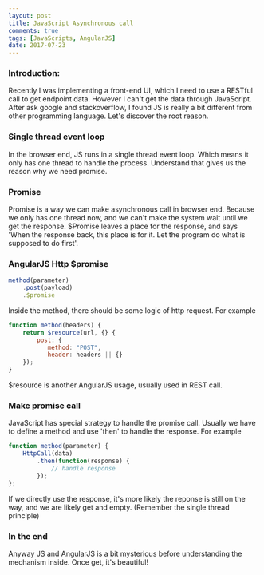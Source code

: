 ```yaml
---
layout: post
title: JavaScript Asynchronous call
comments: true
tags: [JavaScripts, AngularJS]
date: 2017-07-23
---
```


### Introduction:

Recently I was implementing a front-end UI, which I need to use a
RESTful call to get endpoint data. However I can't get the data through
JavaScript. After ask google and stackoverflow, I found JS is really a
bit different from other programming language. Let's discover the root
reason.

### Single thread event loop
In the browser end, JS runs in a single thread event loop. Which means
it only has one thread to handle the process. Understand that gives us
the reason why we need promise.

### Promise
Promise is a way we can make asynchronous call in browser end. Because
we only has one thread now, and we can't make the system wait until we
get the response. $Promise leaves a place for the response, and says
'When the response back, this place is for it. Let the program do what
is supposed to do first'.

### AngularJS Http $promise

```js
method(parameter)
    .post(payload)
    .$promise
```

Inside the method, there should be some logic of http request. For
example

```js
function method(headers) {
    return $resource(url, {} {
        post: {
           method: "POST",
           header: headers || {}
    });
}
```

$resource is another AngularJS usage, usually used in REST call.

### Make promise call
JavaScript has special strategy to handle the promise call. Usually we
have to define a method and use 'then' to handle the response. For
example

```js
function method(parameter) {
    HttpCall(data)
        .then(function(response) {
            // handle response
        });
};
```

If we directly use the response, it's more likely the reponse is still
on the way, and we are likely get and empty. (Remember the single thread
principle)

### In the end
Anyway JS and AngularJS is a bit mysterious before understanding the
mechanism inside. Once get, it's beautiful!
